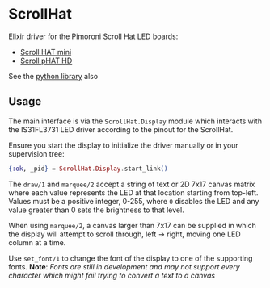 # ScrollHat

Elixir driver for the Pimoroni Scroll Hat LED boards:

* [Scroll HAT mini](https://shop.pimoroni.com/products/scroll-hat-mini)
* [Scroll pHAT HD](https://shop.pimoroni.com/products/scroll-phat-hd)

See the [python library](https://github.com/pimoroni/scroll-phat-hd) also

## Usage

The main interface is via the `ScrollHat.Display` module which interacts
with the IS31FL3731 LED driver according to the pinout for the ScrollHat.

<!-- DISPLAYDOC !-->

Ensure you start the display to initialize the driver manually or in
your supervision tree:

```elixir
{:ok, _pid} = ScrollHat.Display.start_link()
```

The `draw/1` and `marquee/2` accept a string of text or 2D 7x17 canvas matrix
where each value represents the LED at that location starting from top-left.
Values must be a positive integer, 0-255, where `0` disables the LED and any value
greater than 0 sets the brightness to that level.

When using `marquee/2`, a canvas larger than 7x17 can be supplied in which
the display will attempt to scroll through, left -> right, moving one LED
column at a time.

Use `set_font/1` to change the font of the display to one of the supporting
fonts. **Note**: _Fonts are still in development and may not support every
character which might fail trying to convert a text to a canvas_

<!-- DISPLAYDOC !-->
